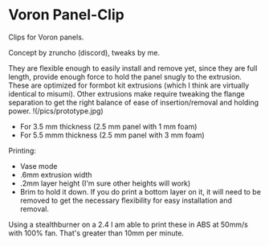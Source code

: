 
# Voron Panel-Clip
Clips for Voron panels.

Concept by zruncho (discord), tweaks by me.

They are flexible enough to easily install and remove yet, since they are full length, provide enough force to hold the panel snugly to the extrusion. These are optimized for formbot kit extrusions (which I think are virtually identical to misumi). Other extrusions make require tweaking the flange separation to get the right balance of ease of insertion/removal and holding power.
!(/pics/prototype.jpg)

* For 3.5 mm thickness (2.5 mm panel with 1 mm foam)
* For 5.5 mmm thickness (2.5 mm panel with 3 mm foam)


Printing:
- Vase mode
- .6mm extrusion width
- .2mm layer height (I'm sure other heights will work)
- Brim to hold it down. If you do print a bottom layer on it, it will need to be removed to get the necessary flexibility for easy installation and removal.

Using a stealthburner on a 2.4 I am able to print these in ABS at 50mm/s with 100% fan. That's greater than 10mm per minute.


